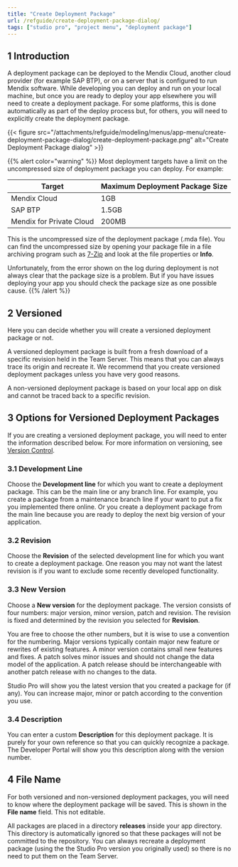 ```yaml
---
title: "Create Deployment Package"
url: /refguide/create-deployment-package-dialog/
tags: ["studio pro", "project menu", "deployment package"]
---
```


## 1 Introduction

A deployment package can be deployed to the Mendix Cloud, another cloud provider (for example SAP BTP), or on a server that is configured to run Mendix software. While developing you can deploy and run on your local machine, but once you are ready to deploy your app elsewhere you will need to create a deployment package. For some platforms, this is done automatically as part of the deploy process but, for others, you will need to explicitly create the deployment package.

{{< figure src="/attachments/refguide/modeling/menus/app-menu/create-deployment-package-dialog/create-deployment-package.png" alt="Create Deployment Package dialog" >}}

{{% alert color="warning" %}}
Most deployment targets have a limit on the uncompressed size of deployment package you can deploy. For example:

| Target | Maximum Deployment Package Size |
| --- | --- |
| Mendix Cloud | 1GB |
| SAP BTP | 1.5GB |
| Mendix for Private Cloud | 200MB |

This is the uncompressed size of the deployment package (.mda file). You can find the uncompressed size by opening your package file in a file archiving program such as [7-Zip](https://www.7-zip.org/) and look at the file properties or **Info**.

Unfortunately, from the error shown on the log during deployment is not always clear that the package size is a problem. But if you have issues deploying your app you should check the package size as one possible cause.
{{% /alert %}}

## 2 Versioned

Here you can decide whether you will create a versioned deployment package or not.

A versioned deployment package is built from a fresh download of a specific revision held in the Team Server. This means that you can always trace its origin and recreate it. We recommend that you create versioned deployment packages unless you have very good reasons.

A non-versioned deployment package is based on your local app on disk and cannot be traced back to a specific revision.

## 3 Options for Versioned Deployment Packages

If you are creating a versioned deployment package, you will need to enter the information described below. For more information on versioning, see [Version Control](/refguide/version-control/).

### 3.1 Development Line

Choose the **Development line** for which you want to create a deployment package. This can be the main line or any branch line. For example, you create a package from a maintenance branch line if your want to put a fix you implemented there online. Or you create a deployment package from the main line because you are ready to deploy the next big version of your application.

### 3.2 Revision

Choose the **Revision** of the selected development line for which you want to create a deployment package. One reason you may not want the latest revision is if you want to exclude some recently developed functionality.

### 3.3 New Version

Choose a **New version** for the deployment package. The version consists of four numbers: major version, minor version, patch and revision. The revision is fixed and determined by the revision you selected for **Revision**.

You are free to choose the other numbers, but it is wise to use a convention for the numbering. Major versions typically contain major new feature or rewrites of existing features. A minor version contains small new features and fixes. A patch solves minor issues and should not change the data model of the application. A patch release should be interchangeable with another patch release with no changes to the data.

Studio Pro will show you the latest version that you created a package for (if any). You can increase major, minor or patch according to the convention you use.

### 3.4 Description

You can enter a custom **Description** for this deployment package. It is purely for your own reference so that you can quickly recognize a package. The Developer Portal will show you this description along with the version number.

## 4 File Name

For both versioned and non-versioned deployment packages, you will need to know where the deployment package will be saved. This is shown in the **File name** field. This not editable.

All packages are placed in a directory **releases** inside your app directory. This directory is automatically ignored so that these packages will not be committed to the repository. You can always recreate a deployment package (using the  the Studio Pro version you originally used) so there is no need to put them on the Team Server.
